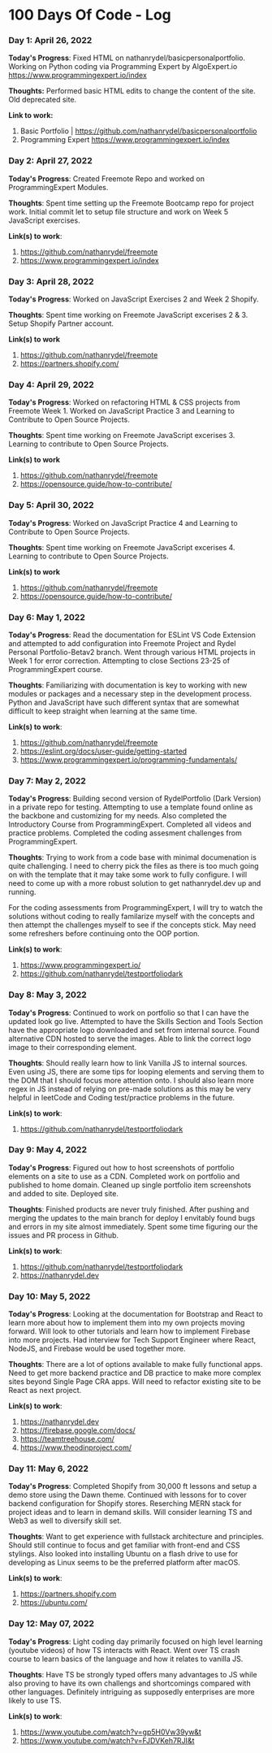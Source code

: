 # 100 Days Of Code - Log

### Day 1: April 26, 2022

**Today's Progress**: Fixed HTML on nathanrydel/basicpersonalportfolio. Working on Python coding via Programming Expert by AlgoExpert.io https://www.programmingexpert.io/index

**Thoughts:** Performed basic HTML edits to change the content of the site. Old deprecated site.

**Link to work:**

1. Basic Portfolio | https://github.com/nathanrydel/basicpersonalportfolio
2. Programming Expert https://www.programmingexpert.io/index

### Day 2: April 27, 2022

**Today's Progress**: Created Freemote Repo and worked on ProgrammingExpert Modules.

**Thoughts**: Spent time setting up the Freemote Bootcamp repo for project work. Initial commit let to setup file structure and work on Week 5 JavaScript exercises.

**Link(s) to work**:

1. https://github.com/nathanrydel/freemote
2. https://www.programmingexpert.io/index

### Day 3: April 28, 2022

**Today's Progress**: Worked on JavaScript Exercises 2 and Week 2 Shopify.

**Thoughts**: Spent time working on Freemote JavaScript excerises 2 & 3. Setup Shopify Partner account.

**Link(s) to work**

1. https://github.com/nathanrydel/freemote
2. https://partners.shopify.com/

### Day 4: April 29, 2022

**Today's Progress**: Worked on refactoring HTML & CSS projects from Freemote Week 1. Worked on JavaScript Practice 3 and Learning to Contribute to Open Source Projects.

**Thoughts**: Spent time working on Freemote JavaScript excerises 3. Learning to contribute to Open Source Projects.

**Link(s) to work**

1. https://github.com/nathanrydel/freemote
2. https://opensource.guide/how-to-contribute/

### Day 5: April 30, 2022

**Today's Progress**: Worked on JavaScript Practice 4 and Learning to Contribute to Open Source Projects.

**Thoughts**: Spent time working on Freemote JavaScript excerises 4. Learning to contribute to Open Source Projects.

**Link(s) to work**

1. https://github.com/nathanrydel/freemote
2. https://opensource.guide/how-to-contribute/

### Day 6: May 1, 2022

**Today's Progress**: Read the documentation for ESLint VS Code Extension and attempted to add configuration into Freemote Project and Rydel Personal Portfolio-Betav2 branch. Went through various HTML projects in Week 1 for error correction. Attempting to close Sections 23-25 of ProgrammingExpert course.

**Thoughts**: Familiarizing with documentation is key to working with new modules or packages and a necessary step in the development process. Python and JavaScript have such different syntax that are somewhat difficult to keep straight when learning at the same time.

**Link(s) to work**:

1. https://github.com/nathanrydel/freemote
2. https://eslint.org/docs/user-guide/getting-started
3. https://www.programmingexpert.io/programming-fundamentals/

### Day 7: May 2, 2022

**Today's Progress**: Building second version of RydelPortfolio (Dark Version) in a private repo for testing. Attempting to use a template found online as the backbone and customizing for my needs. Also completed the Introductory Course from ProgrammingExpert. Completed all videos and practice problems. Completed the coding assesment challenges from ProgrammingExpert.

**Thoughts**: Trying to work from a code base with minimal documenation is quite challenging. I need to cherry pick the files as there is too much going on with the template that it may take some work to fully configure. I will need to come up with a more robust solution to get nathanrydel.dev up and running.

For the coding assessments from ProgrammingExpert, I will try to watch the solutions without coding to really familarize myself with the concepts and then attempt the challenges myself to see if the concepts stick. May need some refreshers before continuing onto the OOP portion.

**Link(s) to work**:

1. https://www.programmingexpert.io/
2. https://github.com/nathanrydel/testportfoliodark

### Day 8: May 3, 2022

**Today's Progress**: Continued to work on portfolio so that I can have the updated look go live. Attempted to have the Skills Section and Tools Section have the appropriate logo downloaded and set from internal source. Found alternative CDN hosted to serve the images. Able to link the correct logo image to their corresponding element.

**Thoughts**: Should really learn how to link Vanilla JS to internal sources. Even using JS, there are some tips for looping elements and serving them to the DOM that I should focus more attention onto. I should also learn more regex in JS instead of relying on pre-made solutions as this may be very helpful in leetCode and Coding test/practice problems in the future.

**Link(s) to work**:

1. https://github.com/nathanrydel/testportfoliodark

### Day 9: May 4, 2022

**Today's Progress**: Figured out how to host screenshots of portfolio elements on a site to use as a CDN. Completed work on portfolio and published to home domain. Cleaned up single portfolio item screenshots and added to site. Deployed site.

**Thoughts**: Finished products are never truly finished. After pushing and merging the updates to the main branch for deploy I envitably found bugs and errors in my site almost immediately. Spent some time figuring our the issues and PR process in Github.

**Link(s) to work**:

1. https://github.com/nathanrydel/testportfoliodark
2. https://nathanrydel.dev

### Day 10: May 5, 2022

**Today's Progress**: Looking at the documentation for Bootstrap and React to learn more about how to implement them into my own projects moving forward. Will look to other tutorials and learn how to implement Firebase into more projects. Had interview for Tech Support Engineer where React, NodeJS, and Firebase would be used together more.

**Thoughts**: There are a lot of options available to make fully functional apps. Need to get more backend practice and DB practice to make more complex sites beyond Single Page CRA apps. Will need to refactor existing site to be React as next project.

**Link(s) to work**:

1. https://nathanrydel.dev
2. https://firebase.google.com/docs/
3. https://teamtreehouse.com/
4. https://www.theodinproject.com/

### Day 11: May 6, 2022

**Today's Progress**: Completed Shopify from 30,000 ft lessons and setup a demo store using the Dawn theme. Continued with lessons for to cover backend configuration for Shopify stores. Reserching MERN stack for project ideas and to learn in demand skills. Will consider learning TS and Web3 as well to diversify skill set.

**Thoughts**: Want to get experience with fullstack architecture and principles. Should still continue to focus and get familiar with front-end and CSS stylings. Also looked into installing Ubuntu on a flash drive to use for developing as Linux seems to be the preferred platform after macOS.

**Link(s) to work**:

1. https://partners.shopify.com
2. https://ubuntu.com/

### Day 12: May 07, 2022

**Today's Progress**: Light coding day primarily focused on high level learning (youtube videos) of how TS interacts with React. Went over TS crash course to learn basics of the language and how it relates to vanilla JS.

**Thoughts**: Have TS be strongly typed offers many advantages to JS while also proving to have its own challengs and shortcomings compared with other languages. Definitely intriguing as supposedly enterprises are more likely to use TS.

**Link(s) to work**:

1. https://www.youtube.com/watch?v=gp5H0Vw39yw&t
2. https://www.youtube.com/watch?v=FJDVKeh7RJI&t

<!-- ### Day XXX: MM DD, 2022

**Today's Progress**:

**Thoughts**:

**Link(s) to work**: -->
